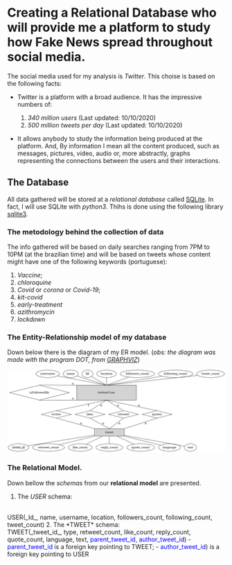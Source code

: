 # Creating a Relational Database who will provide me a platform to study how Fake News spread throughout social media.

The social media used for my analysis is *Twitter*. This choise is based on the 
following facts:
+ Twitter is a platform with a broad audience. It has the impressive numbers of:
    1. *340 million users* (Last updated: 10/10/2020)
    2. *500 million tweets per day* (Last updated: 10/10/2020)
    
+ It allows anybody to study the information being produced at the platform. And,
By information I mean all the content produced, such as messages, pictures, video, audio or, 
more abstractly, graphs representing the connections between the users and their interactions. 

## The  Database
All data gathered will be stored at a *relational database* called
[SQLite](https://www.sqlite.org/index.html). 
In fact, I will use SQLite with *python3*. 
Thihs is done using the following 
library [sqlite3](https://docs.python.org/3/library/sqlite3.html).

### The metodology behind the collection of data
The info gathered will be based on daily searches
ranging from 7PM to 10PM (at the brazilian time) and will be based
on tweets whose content might have one of the following keywords (portuguese):
1. *Vaccine*;
2. *chloroquine*
3. *Covid* or *corona* or *Covid-19*;
4. *kit-covid* 
5. *early-treatment*
6. *azithromycin*
7. *lockdown*

### The Entity-Relationship model of my database
Down below there is the diagram of my ER model. 
(<i>obs: the diagram was made with the program *DOT*, from 
[GRAPHVIZ](https://graphviz.org/)</i>)

<img style="text-align:center;" src="er.png" > 

### The Relational Model.
Down bellow the <i>schemas</i> from our <b>relational model</b> 
are presented.

1.  The *USER* schema:
</br>
USER(_Id_, name, username, location, followers_count, following_count, 
tweet_count)
2. The *TWEET* schema:
</br>
TWEET(_tweet_id_, type, retweet_count, like_count, reply_count,
quote_count, language, text, <font color=blue>parent_tweet_id</font>,
<font color=blue>author_tweet_id</font>)
- <font color=blue>parent_tweet_id</font> is a foreign key pointing to  TWEET;
- <font color=blue>author_tweet_id</font>) is a foreign key pointing to USER




